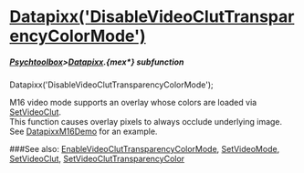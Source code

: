 # [Datapixx('DisableVideoClutTransparencyColorMode')](Datapixx-DisableVideoClutTransparencyColorMode) 
##### [Psychtoolbox](Psychtoolbox)>[Datapixx](Datapixx).{mex*} subfunction

Datapixx('DisableVideoClutTransparencyColorMode');

M16 video mode supports an overlay whose colors are loaded via [SetVideoClut](SetVideoClut).  
This function causes overlay pixels to always occlude underlying image.  
See [DatapixxM16Demo](DatapixxM16Demo) for an example.  
  


###See also:
[EnableVideoClutTransparencyColorMode](Datapixx-EnableVideoClutTransparencyColorMode), [SetVideoMode](Datapixx-SetVideoMode), [SetVideoClut](Datapixx-SetVideoClut), [SetVideoClutTransparencyColor](Datapixx-SetVideoClutTransparencyColor)
